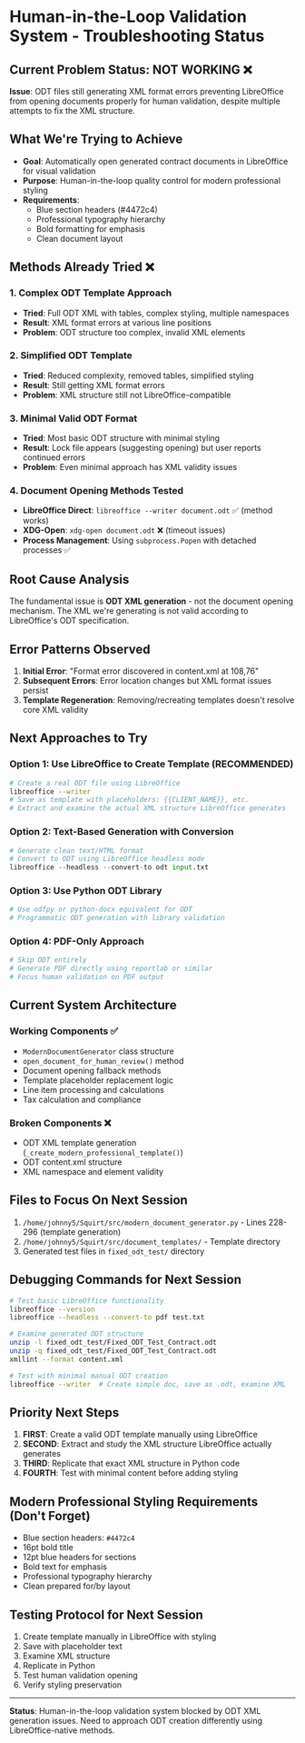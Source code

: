 # Human-in-the-Loop Validation System - Troubleshooting Status

## Current Problem Status: NOT WORKING ❌
**Issue**: ODT files still generating XML format errors preventing LibreOffice from opening documents properly for human validation, despite multiple attempts to fix the XML structure.

## What We're Trying to Achieve
- **Goal**: Automatically open generated contract documents in LibreOffice for visual validation
- **Purpose**: Human-in-the-loop quality control for modern professional styling
- **Requirements**: 
  - Blue section headers (#4472c4)
  - Professional typography hierarchy
  - Bold formatting for emphasis
  - Clean document layout

## Methods Already Tried ❌

### 1. Complex ODT Template Approach
- **Tried**: Full ODT XML with tables, complex styling, multiple namespaces
- **Result**: XML format errors at various line positions
- **Problem**: ODT structure too complex, invalid XML elements

### 2. Simplified ODT Template
- **Tried**: Reduced complexity, removed tables, simplified styling
- **Result**: Still getting XML format errors
- **Problem**: XML structure still not LibreOffice-compatible

### 3. Minimal Valid ODT Format
- **Tried**: Most basic ODT structure with minimal styling
- **Result**: Lock file appears (suggesting opening) but user reports continued errors
- **Problem**: Even minimal approach has XML validity issues

### 4. Document Opening Methods Tested
- **LibreOffice Direct**: `libreoffice --writer document.odt` ✅ (method works)
- **XDG-Open**: `xdg-open document.odt` ❌ (timeout issues)
- **Process Management**: Using `subprocess.Popen` with detached processes ✅

## Root Cause Analysis
The fundamental issue is **ODT XML generation** - not the document opening mechanism. The XML we're generating is not valid according to LibreOffice's ODT specification.

## Error Patterns Observed
1. **Initial Error**: "Format error discovered in content.xml at 108,76"
2. **Subsequent Errors**: Error location changes but XML format issues persist
3. **Template Regeneration**: Removing/recreating templates doesn't resolve core XML validity

## Next Approaches to Try

### Option 1: Use LibreOffice to Create Template (RECOMMENDED)
```bash
# Create a real ODT file using LibreOffice
libreoffice --writer
# Save as template with placeholders: {{CLIENT_NAME}}, etc.
# Extract and examine the actual XML structure LibreOffice generates
```

### Option 2: Text-Based Generation with Conversion
```python
# Generate clean text/HTML format
# Convert to ODT using LibreOffice headless mode
libreoffice --headless --convert-to odt input.txt
```

### Option 3: Use Python ODT Library
```python
# Use odfpy or python-docx equivalent for ODT
# Programmatic ODT generation with library validation
```

### Option 4: PDF-Only Approach
```python
# Skip ODT entirely
# Generate PDF directly using reportlab or similar
# Focus human validation on PDF output
```

## Current System Architecture

### Working Components ✅
- `ModernDocumentGenerator` class structure
- `open_document_for_human_review()` method
- Document opening fallback methods
- Template placeholder replacement logic
- Line item processing and calculations
- Tax calculation and compliance

### Broken Components ❌
- ODT XML template generation (`_create_modern_professional_template()`)
- ODT content.xml structure
- XML namespace and element validity

## Files to Focus On Next Session
1. `/home/johnny5/Squirt/src/modern_document_generator.py` - Lines 228-296 (template generation)
2. `/home/johnny5/Squirt/src/document_templates/` - Template directory
3. Generated test files in `fixed_odt_test/` directory

## Debugging Commands for Next Session
```bash
# Test basic LibreOffice functionality
libreoffice --version
libreoffice --headless --convert-to pdf test.txt

# Examine generated ODT structure
unzip -l fixed_odt_test/Fixed_ODT_Test_Contract.odt
unzip -q fixed_odt_test/Fixed_ODT_Test_Contract.odt
xmllint --format content.xml

# Test with minimal manual ODT creation
libreoffice --writer  # Create simple doc, save as .odt, examine XML
```

## Priority Next Steps
1. **FIRST**: Create a valid ODT template manually using LibreOffice
2. **SECOND**: Extract and study the XML structure LibreOffice actually generates
3. **THIRD**: Replicate that exact XML structure in Python code
4. **FOURTH**: Test with minimal content before adding styling

## Modern Professional Styling Requirements (Don't Forget)
- Blue section headers: `#4472c4`
- 16pt bold title
- 12pt blue headers for sections
- Bold text for emphasis
- Professional typography hierarchy
- Clean prepared for/by layout

## Testing Protocol for Next Session
1. Create template manually in LibreOffice with styling
2. Save with placeholder text
3. Examine XML structure
4. Replicate in Python
5. Test human validation opening
6. Verify styling preservation

---
**Status**: Human-in-the-loop validation system blocked by ODT XML generation issues. Need to approach ODT creation differently using LibreOffice-native methods.